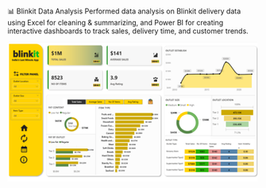 📊 Blinkit Data Analysis
Performed data analysis on Blinkit delivery data using Excel for cleaning & summarizing, and Power BI for creating interactive dashboards to track sales, delivery time, and customer trends.

![logo](https://github.com/vikash-013/Blinkit-Analysis/blob/main/BLINKIT%20DATA%20ANALYSIS.png)

